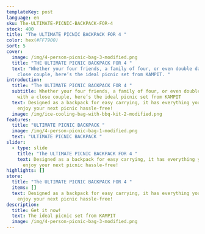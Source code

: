 ```yaml
---
templateKey: post
language: en
sku: The-ULTIMATE-PICNIC-BACKPACK-FOR-4
stock: 400
title: "The ULTIMATE PICNIC BACKPACK FOR 4 "
color: hex(#FF7900)
sort: 5
cover:
  image: /img/4-person-picnic-bag-3-modified.png
  title: "THE ULTIMATE PICNIC BACKPACK FOR 4 "
  text: "Whether your four friends, a family of four, or even double dating with a
    close couple, here’s the ideal picnic set from KAMPIT. "
introduction:
  title: "The ULTIMATE PICNIC BACKPACK FOR 4 "
  subtitle: Whether your four friends, a family of four, or even double dating
    with a close couple, here’s the ideal picnic set from KAMPIT
  text: Designed as a backpack for easy carrying, it has everything you need to
    enjoy your next picnic hassle-free!
  image: /img/ice-cooling-bag-with-bbq-kit-2-modified.png
features:
  title: "ULTIMATE PICNIC BACKPACK "
  image: /img/4-person-picnic-bag-1-modified.png
  text: "ULTIMATE PICNIC BACKPACK "
slider:
  - type: slide
    title: "The ULTIMATE PICNIC BACKPACK FOR 4 "
    text: Designed as a backpack for easy carrying, it has everything you need to
      enjoy your next picnic hassle-free!
highlights: []
store:
  title: "The ULTIMATE PICNIC BACKPACK FOR 4 "
  items: []
  text: Designed as a backpack for easy carrying, it has everything you need to
    enjoy your next picnic hassle-free!
description:
  title: Get it now!
  text: The ideal picnic set from KAMPIT
  image: /img/4-person-picnic-bag-3-modified.png
---
```

